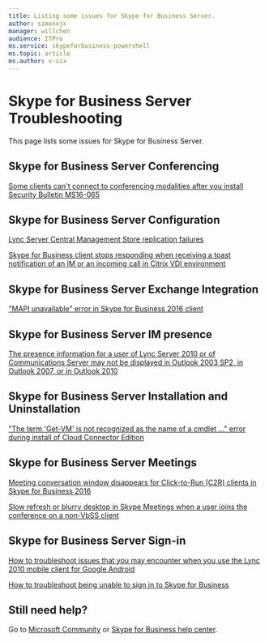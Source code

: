 ```yaml
---
title: Listing some issues for Skype for Business Server.
author: simonxjx
manager: willchen
audience: ITPro
ms.service: skypeforbusiness-powershell
ms.topic: article
ms.author: v-six
---
```


# Skype for Business Server Troubleshooting

This page lists some issues for Skype for Business Server.

## Skype for Business Server Conferencing 

[Some clients can't connect to conferencing modalities after you install Security Bulletin MS16-065](./server-conferencing/cannot-connect-conferencing-modalities.md)

## Skype for Business Server Configuration

[Lync Server Central Management Store replication failures](./server-configuration/central-management-store-replication-failures.md)

[Skype for Business client stops responding when receiving a toast notification of an IM or an incoming call in Citrix VDI environment](./server-configuration/not-responding-when-receive-toast-notification.md)

## Skype for Business Server Exchange Integration

["MAPI unavailable" error in Skype for Business 2016 client](./server-exchange-integration/mapi-unavailable.md)

## Skype for Business Server IM presence

[The presence information for a user of Lync Server 2010 or of Communications Server may not be displayed in Outlook 2003 SP2, in Outlook 2007, or in Outlook 2010](./server-im-presence/presence-not-show-in-outlook.md)

## Skype for Business Server Installation and Uninstallation

["The term 'Get-VM' is not recognized as the name of a cmdlet ..." error during install of Cloud Connector Edition](./server-install-or-uninstall/get-vm-not-recognized-during-install-cloud-connector.md)

## Skype for Business Server Meetings

[Meeting conversation window disappears for Click-to-Run (C2R) clients in Skype for Business 2016](./server-meetings/meeting-conversation-windows-disappers.md)

[Slow refresh or blurry desktop in Skype Meetings when a user joins the conference on a non-VbSS client](./server-meetings/slow-meeting-refresh-in-non-vbss-client.md)

## Skype for Business Server Sign-in

[How to troubleshoot issues that you may encounter when you use the Lync 2010 mobile client for Google Android](./server-sign-in/issues-in-mobile-client-for-android.md)

[How to troubleshoot being unable to sign in to Skype for Business](./server-sign-in/unable-to-sign-in-to-sfb.md)

## Still need help? 

Go to [Microsoft Community](https://answers.microsoft.com) or [Skype for Business help center](https://support.office.com/skype-for-business).


